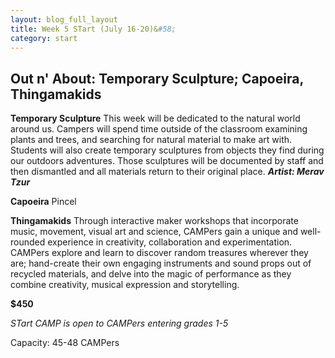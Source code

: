 ```yaml
---
layout: blog_full_layout
title: Week 5 STart (July 16-20)&#58; 
category: start
---
```


## Out n' About: Temporary Sculpture; Capoeira, Thingamakids


**Temporary Sculpture**
This week will be dedicated to the natural world around us. Campers will spend time outside of the classroom examining plants and trees, and searching for natural material to make art with. Students will also create temporary sculptures from objects they find during our outdoors adventures. Those sculptures will be documented by staff and then dismantled and all materials return to their original place.
**_Artist: Merav Tzur_**

**Capoeira**
Pincel

**Thingamakids**
Through interactive maker workshops that incorporate music, movement, visual art and science, CAMPers gain a unique and well-rounded experience in creativity, collaboration and experimentation. CAMPers explore and learn to discover random treasures wherever they are; hand-create their own engaging instruments and sound props out of recycled materials, and delve into the magic of performance as they combine creativity, musical expression and storytelling.



**$450**

*STart CAMP is open to CAMPers entering grades 1-5*

Capacity: 45-48 CAMPers